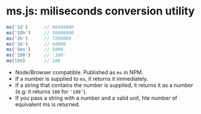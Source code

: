 
# ms.js: miliseconds conversion utility

```js
ms('1d')      // 86400000
ms('10h')     // 36000000
ms('2h')      // 7200000
ms('1m')      // 60000
ms('5ms')     // 5000
ms('100')     // '100'
ms(100)       // 100
```

- Node/Browser compatible. Published as `ms` in NPM.
- If a number is supplied to `ms`, it returns it immediately.
- If a string that contains the number is supplied, it returns it as
a number (e.g: it returns `100` for `'100'`).
- If you pass a string with a number and a valid unit, hte number of
equivalent ms is returned.
